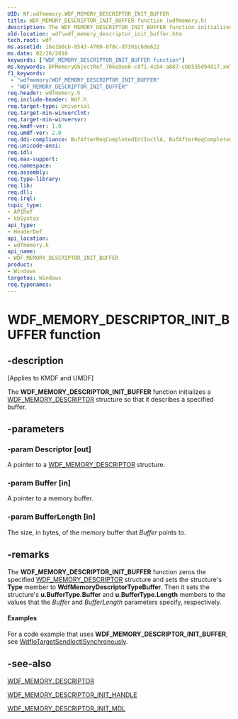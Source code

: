 ```yaml
---
UID: NF:wdfmemory.WDF_MEMORY_DESCRIPTOR_INIT_BUFFER
title: WDF_MEMORY_DESCRIPTOR_INIT_BUFFER function (wdfmemory.h)
description: The WDF_MEMORY_DESCRIPTOR_INIT_BUFFER function initializes a WDF_MEMORY_DESCRIPTOR structure so that it describes a specified buffer.
old-location: wdf\wdf_memory_descriptor_init_buffer.htm
tech.root: wdf
ms.assetid: 16e1b0cb-8543-4700-8f8c-d7301c6de622
ms.date: 02/26/2018
keywords: ["WDF_MEMORY_DESCRIPTOR_INIT_BUFFER function"]
ms.keywords: DFMemoryObjectRef_706a9ee6-c0f1-4cb4-a887-cbb535d94d17.xml, WDF_MEMORY_DESCRIPTOR_INIT_BUFFER, WDF_MEMORY_DESCRIPTOR_INIT_BUFFER function, kmdf.wdf_memory_descriptor_init_buffer, wdf.wdf_memory_descriptor_init_buffer, wdfmemory/WDF_MEMORY_DESCRIPTOR_INIT_BUFFER
f1_keywords:
 - "wdfmemory/WDF_MEMORY_DESCRIPTOR_INIT_BUFFER"
 - "WDF_MEMORY_DESCRIPTOR_INIT_BUFFER"
req.header: wdfmemory.h
req.include-header: Wdf.h
req.target-type: Universal
req.target-min-winverclnt: 
req.target-min-winversvr: 
req.kmdf-ver: 1.0
req.umdf-ver: 2.0
req.ddi-compliance: BufAfterReqCompletedIntIoctlA, BufAfterReqCompletedIoctlA, BufAfterReqCompletedReadA, BufAfterReqCompletedWriteA
req.unicode-ansi: 
req.idl: 
req.max-support: 
req.namespace: 
req.assembly: 
req.type-library: 
req.lib: 
req.dll: 
req.irql: 
topic_type:
- APIRef
- kbSyntax
api_type:
- HeaderDef
api_location:
- wdfmemory.h
api_name:
- WDF_MEMORY_DESCRIPTOR_INIT_BUFFER
product:
- Windows
targetos: Windows
req.typenames: 
---
```


# WDF_MEMORY_DESCRIPTOR_INIT_BUFFER function


## -description


<p class="CCE_Message">[Applies to KMDF and UMDF]</p>

The <b>WDF_MEMORY_DESCRIPTOR_INIT_BUFFER</b> function initializes a <a href="https://docs.microsoft.com/windows-hardware/drivers/ddi/wdfmemory/ns-wdfmemory-_wdf_memory_descriptor">WDF_MEMORY_DESCRIPTOR</a> structure so that it describes a specified buffer.


## -parameters




### -param Descriptor [out]

A pointer to a <a href="https://docs.microsoft.com/windows-hardware/drivers/ddi/wdfmemory/ns-wdfmemory-_wdf_memory_descriptor">WDF_MEMORY_DESCRIPTOR</a> structure.


### -param Buffer [in]

A pointer to a memory buffer.


### -param BufferLength [in]

The size, in bytes, of the memory buffer that <i>Buffer</i> points to.


## -remarks



The <b>WDF_MEMORY_DESCRIPTOR_INIT_BUFFER</b> function zeros the specified <a href="https://docs.microsoft.com/windows-hardware/drivers/ddi/wdfmemory/ns-wdfmemory-_wdf_memory_descriptor">WDF_MEMORY_DESCRIPTOR</a> structure and sets the structure's <b>Type</b> member to <b>WdfMemoryDescriptorTypeBuffer</b>. Then it sets the structure's <b>u.BufferType.Buffer</b> and <b>u.BufferType.Length</b> members to the values that the <i>Buffer</i> and <i>BufferLength</i> parameters specify, respectively.


#### Examples

For a code example that uses <b>WDF_MEMORY_DESCRIPTOR_INIT_BUFFER</b>, see <a href="https://docs.microsoft.com/windows-hardware/drivers/ddi/wdfiotarget/nf-wdfiotarget-wdfiotargetsendioctlsynchronously">WdfIoTargetSendIoctlSynchronously</a>.

<div class="code"></div>



## -see-also




<a href="https://docs.microsoft.com/windows-hardware/drivers/ddi/wdfmemory/ns-wdfmemory-_wdf_memory_descriptor">WDF_MEMORY_DESCRIPTOR</a>



<a href="https://docs.microsoft.com/windows-hardware/drivers/ddi/wdfmemory/nf-wdfmemory-wdf_memory_descriptor_init_handle">WDF_MEMORY_DESCRIPTOR_INIT_HANDLE</a>



<a href="https://docs.microsoft.com/windows-hardware/drivers/ddi/wdfmemory/nf-wdfmemory-wdf_memory_descriptor_init_mdl">WDF_MEMORY_DESCRIPTOR_INIT_MDL</a>
 

 

